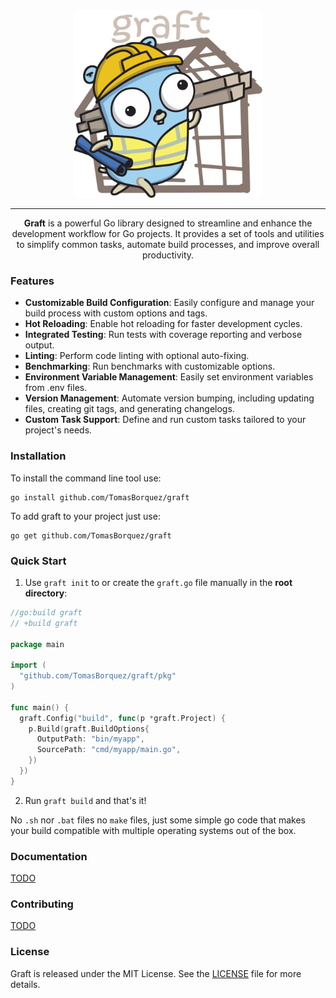 <div align="center">
	<img alt="Graft logo" src="/images/logo.svg" height="300" /><br />
</div>

<hr>

<div align="center">
  <b>Graft</b> is a powerful Go library designed to streamline and enhance the development workflow for Go projects. It
  provides a set of tools and utilities to simplify common tasks, automate build processes, and improve overall
  productivity.
</div>

### Features

- **Customizable Build Configuration**: Easily configure and manage your build process with custom options and tags.
- **Hot Reloading**: Enable hot reloading for faster development cycles.
- **Integrated Testing**: Run tests with coverage reporting and verbose output.
- **Linting**: Perform code linting with optional auto-fixing.
- **Benchmarking**: Run benchmarks with customizable options.
- **Environment Variable Management**: Easily set environment variables from .env files.
- **Version Management**: Automate version bumping, including updating files, creating git tags, and generating
  changelogs.
- **Custom Task Support**: Define and run custom tasks tailored to your project's needs.

### Installation

To install the command line tool use:
```shell
go install github.com/TomasBorquez/graft
```

To add graft to your project just use:
```shell
go get github.com/TomasBorquez/graft
```

### Quick Start

1. Use `graft init` to or create the `graft.go` file manually in the **root directory**:
  ```go
  //go:build graft
  // +build graft

  package main

  import (
    "github.com/TomasBorquez/graft/pkg"
  )

  func main() {
    graft.Config("build", func(p *graft.Project) {
      p.Build(graft.BuildOptions{
        OutputPath: "bin/myapp",
        SourcePath: "cmd/myapp/main.go",
      })
    })
  }
  ```
2. Run `graft build` and that's it!

No `.sh` nor `.bat` files no `make` files, just some simple go code that makes your build compatible with multiple operating systems out of the box.

### Documentation
[TODO](TODO.md)

### Contributing
[TODO](TODO.md)

### License
Graft is released under the MIT License. See the [LICENSE](LICENSE) file for more details.